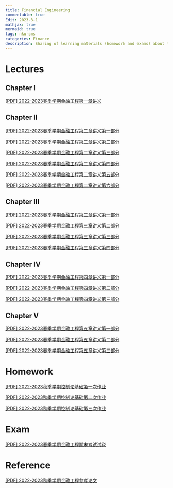 ```yaml
---
title: Financial Engineering
commentable: true
Edit: 2023-3-1
mathjax: true
mermaid: true
tags: nku-sms 
categories: Finance
description: Sharing of learning materials (homework and exams) about **Financial Engineering** course given by [Pr.Li]https://math.nankai.edu.cn/2016/1113/c5626a51489/page.htm) sms, Nankai University, in 2022 Spring semester.
---
```


# Lectures

## Chapter I

<p><a href="https://ssskz.github.io/materials/金融工程/第一章引言.pdf" target="_blank">[PDF] 2022-2023春季学期金融工程第一章讲义 </a></p>

## Chapter II

<p><a href="https://ssskz.github.io/materials/金融工程/第二章远期与期货（第一部分）.pdf" target="_blank">[PDF] 2022-2023春季学期金融工程第二章讲义第一部分 </a></p>

<p><a href="https://ssskz.github.io/materials/金融工程/第二章远期与期货（第二部分）.pdf" target="_blank">[PDF] 2022-2023春季学期金融工程第二章讲义第二部分 </a></p>

<p><a href="https://ssskz.github.io/materials/金融工程/第二章远期与期货（第三部分）.pdf" target="_blank">[PDF] 2022-2023春季学期金融工程第二章讲义第三部分 </a></p>

<p><a href="https://ssskz.github.io/materials/金融工程/第二章远期与期货（第四部分）.pdf" target="_blank">[PDF] 2022-2023春季学期金融工程第二章讲义第四部分 </a></p>

<p><a href="https://ssskz.github.io/materials/金融工程/第二章远期与期货（第五部分）.pdf" target="_blank">[PDF] 2022-2023春季学期金融工程第二章讲义第五部分 </a></p>

<p><a href="https://ssskz.github.io/materials/金融工程/第二章远期与期货（第六部分）.pdf" target="_blank">[PDF] 2022-2023春季学期金融工程第二章讲义第六部分 </a></p>


## Chapter III

<p><a href="https://ssskz.github.io/materials/金融工程/第三章互换(第一节).pdf" target="_blank">[PDF] 2022-2023春季学期金融工程第三章讲义第一部分 </a></p>

<p><a href="https://ssskz.github.io/materials/金融工程/第三章互换(第二节).pdf" target="_blank">[PDF] 2022-2023春季学期金融工程第三章讲义第二部分 </a></p>

<p><a href="https://ssskz.github.io/materials/金融工程/第三章互换(第三节).pdf" target="_blank">[PDF] 2022-2023春季学期金融工程第三章讲义第三部分 </a></p>

<p><a href="https://ssskz.github.io/materials/金融工程/第三章互换(第四节).pdf" target="_blank">[PDF] 2022-2023春季学期金融工程第三章讲义第四部分 </a></p>

## Chapter IV

<p><a href="https://ssskz.github.io/materials/金融工程/第四章期权(第一节).pdf" target="_blank">[PDF] 2022-2023春季学期金融工程第四章讲义第一部分 </a></p>

<p><a href="https://ssskz.github.io/materials/金融工程/第四章期权(第二节).pdf" target="_blank">[PDF] 2022-2023春季学期金融工程第四章讲义第二部分 </a></p>

<p><a href="https://ssskz.github.io/materials/金融工程/第四章期权(第三节).pdf" target="_blank">[PDF] 2022-2023春季学期金融工程第四章讲义第三部分 </a></p>


## Chapter V

<p><a href="https://ssskz.github.io/materials/金融工程/第五章期权定价(第一节).pdf" target="_blank">[PDF] 2022-2023春季学期金融工程第五章讲义第一部分 </a></p>

<p><a href="https://ssskz.github.io/materials/金融工程/第五章期权定价(第二节).pdf" target="_blank">[PDF] 2022-2023春季学期金融工程第五章讲义第二部分 </a></p>

<p><a href="https://ssskz.github.io/materials/金融工程/第五章期权定价(第三节).pdf" target="_blank">[PDF] 2022-2023春季学期金融工程第五章讲义第三部分 </a></p>

# Homework

<p><a href="https://ssskz.github.io/materials/控制论基础1.pdf" target="_blank">[PDF] 2022-2023秋季学期控制论基础第一次作业 </a></p>

<p><a href="https://ssskz.github.io/materials/控制论基础2.pdf" target="_blank">[PDF] 2022-2023秋季学期控制论基础第二次作业 </a></p>

<p><a href="https://ssskz.github.io/materials/控制论基础3.pdf" target="_blank">[PDF] 2022-2023秋季学期控制论基础第三次作业 </a></p>

# Exam

<p><a href="https://ssskz.github.io/materials/金融工程/2022金融工程学试题(A).pdf" target="_blank">[PDF] 2022-2023春季学期金融工程期末考试试卷</a></p>

# Reference

<p><a href="https://ssskz.github.io/materials/金融工程/cox1981.pdf.pdf" target="_blank">[PDF] 2022-2023秋季学期金融工程参考论文</a></p>